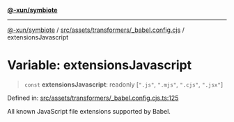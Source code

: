 [**@-xun/symbiote**](../../../../../README.md)

***

[@-xun/symbiote](../../../../../README.md) / [src/assets/transformers/\_babel.config.cjs](../README.md) / extensionsJavascript

# Variable: extensionsJavascript

> `const` **extensionsJavascript**: readonly \[`".js"`, `".mjs"`, `".cjs"`, `".jsx"`\]

Defined in: [src/assets/transformers/\_babel.config.cjs.ts:125](https://github.com/Xunnamius/symbiote/blob/35578a044f8aaee7e61e5dd07c97ef12b7559e4c/src/assets/transformers/_babel.config.cjs.ts#L125)

All known JavaScript file extensions supported by Babel.
